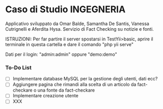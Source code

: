# Caso di Studio INGEGNERIA
 Applicativo sviluppato da Omar Balde, Samantha De Santis, Vanessa Cutrignelli e Aferdita Hysa.
 Servizio di Fact Checking su notizie e fonti.

 ISTRUZIONI:
 Per far partire il server spostarsi in TestYii>basic, aprire il terminale in questa cartella e dare il comando "php yii serve"

 Dati per il login: 
 "admin:admin" oppure "demo:demo"

 ### To-Do List

- [ ] Implementare database MySQL per la gestione degli utenti, dati ecc?
- [ ] Aggiungere pagina che rimandi alla scelta di un articolo da fact-checkare o una fonte da fact-checkare
- [ ] Implementare creazione utente
- [ ] XXX
